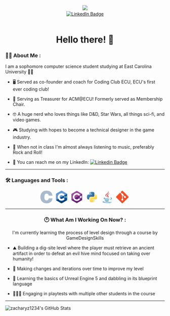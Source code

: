 <!-- GIF FOR TOP OF PROFILE -->
<div id="header" align="center">
  <img src="https://media4.giphy.com/media/v1.Y2lkPTc5MGI3NjExcDFnM3FvOGZ4cWRuaWR2MzNtdjQ4anoydDJ3Y2Zma29qajQyODdzZSZlcD12MV9pbnRlcm5hbF9naWZfYnlfaWQmY3Q9Zw/xTiIzJSKB4l7xTouE8/giphy.gif" width="350"/>
</div>

<!-- LINKEDIN BUTTON -->
<div id="badges" align="center">
  <a href="https://www.linkedin.com/in/zachary-zeldin/">
  <img src="https://img.shields.io/badge/LinkedIn-blue?logo=linkedin&logoColor=white&style=for-the-badge" alt="LinkedIn Badge"/>
  </a>
</div>


<!-- PROFILE VIEW COUNTER BECAUSE IT IS COOL -->
<div id="badges" align="center">
  <img src=https://komarev.com/ghpvc/?username=zacharyz1234&style=flat-square&color=blue alt=""/>

<!-- GIANT HEADER -->
<h1>
  Hello there! 👋
</h1>

<!-- ALIGNS TEXT TO THE LEFT -->
<div align="left">


<!-- ABOUT ME SECTION -->
### 👨‍💻 About Me :


  I am a sophomore computer science student studying at East Carolina University 🏴‍☠️

  - 🖥️ Served as co-founder and coach for Coding Club ECU, ECU's first ever coding club!

  - 🪪 Serving as Treasurer for ACM@ECU! Formerly served as Membership Chair.

  - 🤓 A huge nerd who loves things like D&D, Star Wars, all things sci-fi, and video games.
    
  - 🎮 Studying with hopes to become a technical designer in the game industry.

  - 🎸 When not in class I'm almost always listening to music, preferably Rock and Roll!

  - 📧 You can reach me on my LinkedIn: [![Linkedin Badge](https://img.shields.io/badge/-Here!-blue?style=flat&logo=Linkedin&logoColor=white)](https://www.linkedin.com/in/zachary-zeldin/)


---

### 🛠️ Languages and Tools :
  <div>
    <!-- ALIGNS TEXT TO THE CENTER -->
<div align="center">
  <img src="https://github.com/devicons/devicon/blob/master/icons/c/c-original.svg" title="C" alt="C" width="40" height="40"/>&nbsp;
  <img src="https://github.com/devicons/devicon/blob/master/icons/cplusplus/cplusplus-original.svg" title="C++" alt="C++" width="40" height="40"/>&nbsp;
  <img src="https://github.com/devicons/devicon/blob/master/icons/csharp/csharp-original.svg" title="C#" alt="C#" width="40" height="40"/>&nbsp;
  <img src="https://github.com/devicons/devicon/blob/master/icons/python/python-original.svg" title="Python" alt="Python" width="40" height="40"/>&nbsp;
  <img src="https://github.com/devicons/devicon/blob/master/icons/java/java-original.svg" title="Java" alt="Java" width="40" height="40"/>&nbsp;
  <img src="https://github.com/devicons/devicon/blob/master/icons/git/git-original.svg" title="Git" alt="Git" width="40" height="40"/>&nbsp;
  

---

### 🕐 What Am I Working On Now? :

I'm currently learning the process of level design through a course by GameDesignSkills
<div align="left">
  
  - ⛰️ Building a dig-site level where the player must retrieve an ancient artifact in order to defeat an evil hive mind focused on taking over humanity!

  - 🔧 Making changes and iterations over time to improve my level

  - 🧰 Learning the basics of Unreal Engine 5 and dabbling in its blueprint language

  - 🧑‍🤝‍🧑 Engaging in playtests with multiple other students in the course

---

<!--LANGUAGES USED COUNTER THINGY-->
<img src="https://github-readme-stats.vercel.app/api/top-langs/?username=zacharyz1234&theme=tokyonight&show_icons=true&hide_border=true&layout=compact" alt="zacharyz1234's GitHub Stats" />
